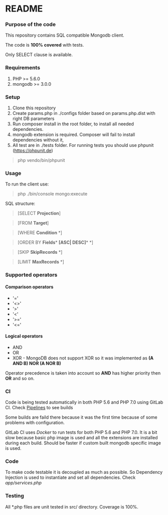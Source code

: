 # README #

### Purpose of the code ###

This repository contains SQL compatible Mongodb client.

The code is **100% covered** with tests.

Only SELECT clause is available.

### Requirements ###

1. PHP >= 5.6.0
2. mongodb >= 3.0.0

### Setup ###

1. Clone this repository
2. Create params.php in ./configs folder based on params.php.dist with right DB parameters
4. Run composer install in the root folder, to install all needed dependencies.
5. mongodb extension is required. Composer will fail to install dependencies without it,
6. All test are in ./tests folder. For running tests you should use phpunit (https://phpunit.de)
> php vendo/bin/phpunit

### Usage ###

To run the client use:
> php ./bin/console mongo:execute

SQL structure:
> [SELECT **Projection**]

> [FROM **Target**]

> [WHERE **Condition** *]

> [ORDER BY **Fields*** **[ASC| DESC]*** *]

> [SKIP **SkipRecords** *]

> [LIMIT **MaxRecords** *]

### Supported operators ###

#### Comparison operators ####

* '='
* '<>'
* '>'
* '<'
* '>='
* '<='

#### Logical operators ####

* AND
* OR
* XOR - MongoDB does not support XOR so it was implemented as **(A AND B) NOR (A NOR B)**

Operator precedence is taken into account so **AND** has higher priority then **OR** and so on.

### CI ###

Code is being tested automatically in both PHP 5.6 and PHP 7.0 using GitLab CI. Check [Pipelines](https://git.zophiatech.com/ozanichkovsky/mongodb-sql-syntax-cli/pipelines) to see builds

Some builds are faild there because it was the first time because of some problems with configuration.

GitLab CI uses *Docker* to run tests for both PHP 5.6 and PHP 7.0. It is a bit slow because basic php image is used and all the
extensions are installed during each build. Should be faster if custom built mongodb specific image is used.

### Code ###

To make code testable it is decoupled as much as possible. So Dependency Injection is used to instantiate and set all dependencies. Check *app/services.php*

### Testing ###

All *.php files are unit tested in src/ directory. Coverage is 100%.